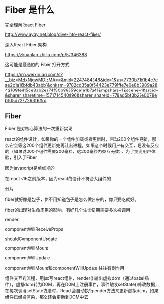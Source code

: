 # Fiber 是什么

完全理解React Fiber

http://www.ayqy.net/blog/dive-into-react-fiber/

深入React Fiber 架构

https://zhuanlan.zhihu.com/p/57346388



这可能是最通俗的 Fiber 打开方式

https://mp.weixin.qq.com/s?__biz=MzIxNjgwMDIzMA==&mid=2247484348&idx=1&sn=7730b71b1b4c7eae2c1a16bfdb43abb1&chksm=9782cd35a0f54423e7791ffe7e0e8b3989a2842109fed15ce3ab2ea74f50b89559ce1e1b7a41&mpshare=1&scene=1&srcid=&sharer_sharetime=1571714540896&sharer_shareid=778ad5bf3b27e0078eb105d7277263f6#rd



## Fiber

Fiber 是对核心算法的一次重新实现

react的组件设计，如果你的一个组件加载或者更新时，带动200个组件更新，那么它会等这200个组件更新完再让出进程，如果这个时候用户有交互，是没有反应的（如果说200个组件需要200毫秒，这200毫秒内交互无效），为了提高用户体验，引入了Fiber

因为javascript是单线程的

在react v16之前版本，因为react的设计不符合大组件的

分片

fiber就好像是包子，你不用知道包子是怎么做出来的，你只要吃就好。

fiber的出现对生命周期的影响，有好几个生命周期需要多次被调用

render

componentWillReceiveProps

shouldComponentUpdate

componentWillMount

componentWillUpdate

componentWillMount和componentWillUpdate 往往有副作用



组件交互的流程，用jsx写react组件，render() 输出虚拟dom（通过babel插件），虚拟dom转为DOM，再在DOM上注册事件，事件触发setState()修改数据，在每次调用setState方法时，React会自动执行render方法来更新虚拟dom，如果组件已经被渲染，那么还会更新到DOM中去